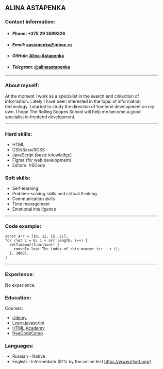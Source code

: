 ## __ALINA ASTAPENKA__
### Contact information:
+ #### *Phone*: +375 29 3599326
+ #### *Email*: aastapenka@inbox.ru
+ #### *GitHub*: [Alina-Astapenka](https://github.com/Alina-Astapenka)
+ #### *Telegram*: [@alinaastapenka](https://t.me/alinaastapenka)
***
### About myself:
At the moment I work as a specialist in the search and collection of information. Lately I have been interested in the topic of information technology. 
I started to study the direction of frontend development on my own.
I hope The Rolling Scopes School will help me become a good specialist in  frontend development.
***
### Hard skills:
+ HTML
+ CSS/Sass/SCSS
+ JavaScript (basic knowledge)
+ Figma (for web development)
+ Editors: VSCode
### Soft skills:
+ Self-learning
+ Problem-solving skills and critical thinking
+ Communication skills
+ Time management
+ Emotional intelligence
***
### Code example:
```
const arr = [10, 12, 15, 21];                  
for (let i = 0; i < arr.length; i++) {
  setTimeout(function() {
    console.log('The index of this number is: ' + i);
  }, 3000);
}
  ```
***
### Experience:
No experience.
### Education:
Courses:
+ [Udemy](https://affnetmed.go2cloud.org/aff_c?offer_id=390&aff_id=1075)
+ [Learn.javascript](https://www.google.com/search?q=learn+javascript&oq=lear&aqs=chrome.1.0i433i512l2j69i57j0i512l2j69i65j69i60l2.5614j0j7&sourceid=chrome&ie=UTF-8)
+ [HTML Academy](https://htmlacademy.ru/?utm_source=google&utm_medium=cpc&utm_campaign=all_brand&keyword=html%20academy&gclid=EAIaIQobChMI0qOL3-OR-AIVZBDmCh11qgQREAAYASAAEgLFU_D_BwE)
+ [freeCodeCamp](https://www.freecodecamp.org/)
### Languages:
+ Russian - Native
+ English - Intermediate (81% by the online test https://www.efset.org/)





